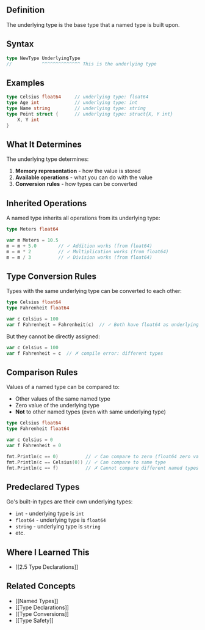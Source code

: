 ## Definition

The underlying type is the base type that a named type is built upon.

## Syntax

```go
type NewType UnderlyingType
//           ^^^^^^^^^^^^^^ This is the underlying type
```

## Examples

```go
type Celsius float64     // underlying type: float64
type Age int             // underlying type: int
type Name string         // underlying type: string
type Point struct {      // underlying type: struct{X, Y int}
    X, Y int
}
```

## What It Determines

The underlying type determines:

1. **Memory representation** - how the value is stored
2. **Available operations** - what you can do with the value
3. **Conversion rules** - how types can be converted

## Inherited Operations

A named type inherits all operations from its underlying type:

```go
type Meters float64

var m Meters = 10.5
m = m + 5.0        // ✓ Addition works (from float64)
m = m * 2          // ✓ Multiplication works (from float64)
m = m / 3          // ✓ Division works (from float64)
```

## Type Conversion Rules

Types with the same underlying type can be converted to each other:

```go
type Celsius float64
type Fahrenheit float64

var c Celsius = 100
var f Fahrenheit = Fahrenheit(c)  // ✓ Both have float64 as underlying type
```

But they cannot be directly assigned:

```go
var c Celsius = 100
var f Fahrenheit = c  // ✗ compile error: different types
```

## Comparison Rules

Values of a named type can be compared to:

- Other values of the same named type
- Zero value of the underlying type
- **Not** to other named types (even with same underlying type)

```go
type Celsius float64
type Fahrenheit float64

var c Celsius = 0
var f Fahrenheit = 0

fmt.Println(c == 0)          // ✓ Can compare to zero (float64 zero value)
fmt.Println(c == Celsius(0)) // ✓ Can compare to same type
fmt.Println(c == f)          // ✗ Cannot compare different named types
```

## Predeclared Types

Go's built-in types are their own underlying types:

- `int` - underlying type is `int`
- `float64` - underlying type is `float64`
- `string` - underlying type is `string`
- etc.

## Where I Learned This

- [[2.5 Type Declarations]]

## Related Concepts

- [[Named Types]]
- [[Type Declarations]]
- [[Type Conversions]]
- [[Type Safety]]